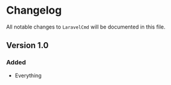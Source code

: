 # Changelog

All notable changes to `LaravelCmd` will be documented in this file.

## Version 1.0

### Added
- Everything
